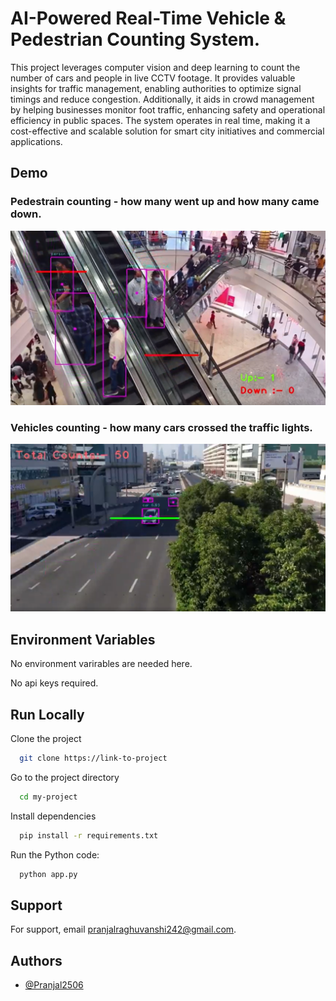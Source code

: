 
# AI-Powered Real-Time Vehicle & Pedestrian Counting System.

This project leverages computer vision and deep learning to count the number of cars and people in live CCTV footage. It provides valuable insights for traffic management, enabling authorities to optimize signal timings and reduce congestion. Additionally, it aids in crowd management by helping businesses monitor foot traffic, enhancing safety and operational efficiency in public spaces. The system operates in real time, making it a cost-effective and scalable solution for smart city initiatives and commercial applications.
## Demo

### Pedestrain counting - how many went up and how many came down.
![img alt](https://github.com/Pranjal2506/Car-Person-Counter-Computer-Vision-/blob/5a1a9d0468a3e8f2a48e009ee894ceaf576a4914/Screenshot%202025-02-05%20114758.png)

### Vehicles counting - how many cars crossed the traffic lights.
![img alt](https://github.com/Pranjal2506/Car-Person-Counter-Computer-Vision-/blob/5a1a9d0468a3e8f2a48e009ee894ceaf576a4914/Screenshot%202025-02-05%20114839.png)

## Environment Variables

No environment varirables are needed here.

No api keys required.



## Run Locally

Clone the project

```bash
  git clone https://link-to-project
```

Go to the project directory

```bash
  cd my-project
```

Install dependencies

```bash
  pip install -r requirements.txt

```

Run the Python code:

```bash
  python app.py
```


## Support

For support, email pranjalraghuvanshi242@gmail.com.


## Authors

- [@Pranjal2506](https://github.com/Pranjal2506)

